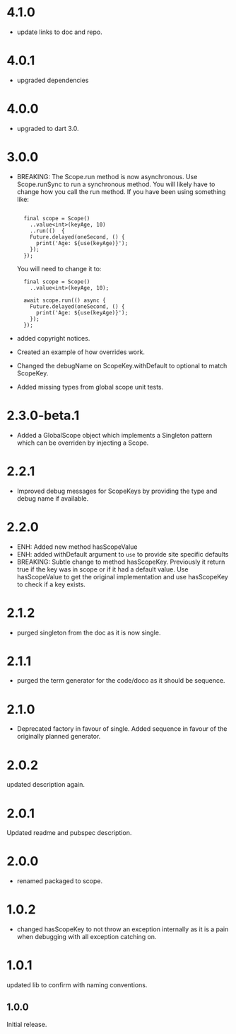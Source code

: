 # 4.1.0
- update links to doc and repo.

# 4.0.1
- upgraded dependencies

# 4.0.0
- upgraded to dart 3.0.

# 3.0.0
- BREAKING: The Scope.run method is now asynchronous. Use Scope.runSync to run a synchronous method.
  You will likely have to change how you call the run method.
  If you have been using something like:
  ``` 

    final scope = Scope()
      ..value<int>(keyAge, 10)
      ..run(()  {
      Future.delayed(oneSecond, () {
        print('Age: ${use(keyAge)}');
      });
    });
  ```

  You will need to change it to:
  ```
    final scope = Scope()
      ..value<int>(keyAge, 10);

    await scope.run(() async {
      Future.delayed(oneSecond, () {
        print('Age: ${use(keyAge)}');
      });
    });
    ```

- added copyright notices.
- Created an example of how overrides work.
- Changed the debugName on ScopeKey.withDefault to optional to match ScopeKey.
- Added missing types from global scope unit tests.

# 2.3.0-beta.1
- Added a GlobalScope object which implements a Singleton pattern which can be overriden by injecting a Scope.

# 2.2.1
- Improved debug messages for ScopeKeys by providing the type and debug name if available.

# 2.2.0
- ENH: Added new method hasScopeValue
- ENH: added withDefault argument to `use` to provide site specific defaults
- BREAKING: Subtle change to method hasScopeKey. Previously it return true if the key was in scope or if it had a default value.  Use hasScopeValue to get the original implementation and use hasScopeKey to check if a key exists.


# 2.1.2
- purged singleton from the doc as it is now single.

# 2.1.1
- purged the term generator for the code/doco as it should be sequence.

# 2.1.0
- Deprecated factory in favour of single. Added sequence in favour of the originally planned generator.

# 2.0.2
updated description again.
# 2.0.1
Updated readme and pubspec description.

# 2.0.0
- renamed packaged to scope.

# 1.0.2
- changed hasScopeKey to not throw an exception internally as it is a pain when debugging with all exception catching on.

# 1.0.1
updated lib to confirm with naming conventions.

## 1.0.0

Initial release.

